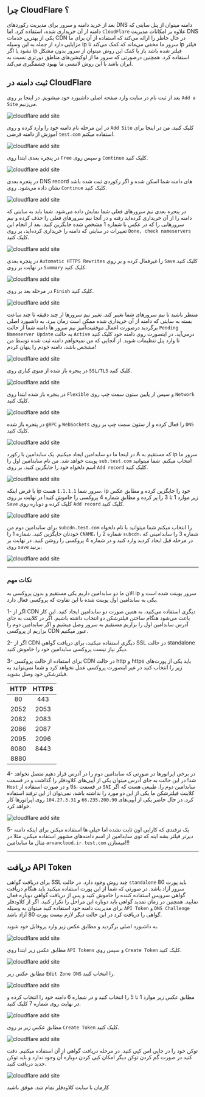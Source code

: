 ## چرا CloudFlare ؟

بعد از خرید دامنه و سرور برای مدیریت رکوردهای DNS دامنه میتوان از پنل سایتی که دامنه از آن خریداری شده، استفاده کرد. اما `CloudFlare` علاوه بر امکانات مدیریت DNS یکی از بهترین خدمات CDN در حال حاظر را ارائه می‌کند که استفاده از آن برای ما مزایایی دارد از جمله به این وسیله ip سرور ما مخفی می‌ماند که کمک می‌کند تا ip فیلتر نشود یا اگر ip فیلتر شده باشد باز با کمک این روش میتوان از سرور بدون مشکل استفاده کرد. همچنین درصورتی که سرور ما از لوکیشن‌های مناطق دورتری نسبت به ایران باشد با این روش لاتنسی ما بهبود چشمگیری می‌کند.

## ثبت دامنه در CloudFlare

بعد از ثبت نام در سایت وارد صفحه اصلی داشبورد خود میشویم. در اینجا بر روی `Add a Site` می‌زنیم.

![cloudflare add site](../src/cf001.png)

در این مرحله نام دامنه خود را وارد کرده و روی `Add Site` کلیک کنید. من در اینجا برای آموزش از دامنه فرضی `test.com` استفاده میکنم.

![cloudflare add site](../src/cf002.png)

در پنجره بعدی ابتدا روی `Free` و سپس روی `Continue` کلیک کنید.

![cloudflare add site](../src/cf003.png)

در پنجره بعدی DNS record های دامنه شما اسکن شده و اگر رکوردی ثبت شده باشد نشان داده می‌شود. روی `Continue` کلیک کنید.

![cloudflare add site](../src/cf004.png)

در پنجره بعدی نیم سرورهای فعلی شما نمایش داده می‌شود. شما باید به سایتی که دامنه را از آن خریداری کرده‌اید رفته و در آنجا نیم سرورهای فعلی را حذف کرده و نیم سرورهایی را که در عکس با شماره 1 مشخص شده جایگزین کنید. بعد از انجام این تغییرات در سایتی که دامنه را خریداری کرده‌اید، بر روی `Done, check nameservers` کلیک کنید.

![cloudflare add site](../src/cf005.png)

در پنجره بعدی `Automatic HTTPS Rewrites` را غیرفعال کرده و بر روی `Save`کلیک کنید. در نهایت بر روی `Summary` کلیک کنید.

![cloudflare add site](../src/cf006.png)

در مرحله بعد بر روی `Finish` کلیک کنید.

![cloudflare add site](../src/cf007.png)

منتظر باشید تا نیم سرورهای شما تغییر کند. تغییر نیم سرورها از چند دقیقه تا چند ساعت بسته به سایتی که دامنه از آن خریداری شده ممکن است زمان ببرد. به داشبورد اصلی برگردید درصورت اعمال موفقیت‌آمیز نیم سرور ها دامنه شما از حالت `Pending Nameserver Update` به حالت `Active` درمی‌آید. در اینصورت روی دامنه خود کلیک کنید تا وارد پنل تنظیمات شوید. از آنجایی که من نمیخواهم دامنه ثبت شده توسط من مشخص باشد، دامنه خودم را پنهان کردم!

![cloudflare add site](../src/cf008.png)

در پنجره باز شده از منوی کناری روی `SSL/TLS` کلیک کنید.

![cloudflare add site](../src/cf009.png)

در پنجره باز شده ابتدا روی `Flexible` و سپس از پایین ستون سمت چپ روی `Network` کلیک کنید.

![cloudflare add site](../src/cf010.png)

در پنجره باز شده `gRPC` و `WebSockets` را فعال کرده و از ستون سمت چپ بر روی `DNS` کلیک کنید.

![cloudflare add site](../src/cf011.png)

در اینجا ما دو سابدامین ایجاد میکنیم. یک سابدامین با رکورد A که مستقیم به ip سرور ما پوینت خواهد شد. من نام سابدامین اول را `sub.test.com` انتخاب میکنم. شما میتوانید اسم دلخواه خود را جایگزین کنید. بر روی `Add record` کلیک کنید.

![cloudflare add site](../src/cf012.png)

با فرض اینکه ip سرور شما `1.1.1.1` هست، ip خود را جایگزین کرده و مطابق عکس زیر موارد 1 تا 3 را پر کرده و مطابق شماره 4 پروکسی را خاموش کنید! در نهایت بر روی `Save` کلیک کرده و دوباره روی `Add record` کلیک کنید.

![cloudflare add site](../src/cf013.png)

برای سابدامین دوم من `subcdn.test.com` را انتخاب میکنم شما میتوانید با نام دلخواه خودتان جایگزین کنید. شماره 1 را `CNAME`، شماره 2 را `subcdn`، شماره 3 را سابدامینی که در مرحله قبل ایجاد کردید وارد کنید و در شماره 4 پروکسی را روشن کنید. در نهایت بر روی `save` بزنید.

![cloudflare add site](../src/cf014.png)

---

### نکات مهم

الان ما دو سابدامین داریم یکی مستقیم و بدون پروکسی به ip سرور پوینت شده است و یکی به سابدامین اول پوینت شده با این تفاوت که پروکسی فعال دارد.

1- اگر از CDN دیگری استفاده می‌کنید، به همین صورت دو سابدامین ایجاد کنید. این کار باعث می‌شود هنگام ساختن فیلترشکن دو انتخاب داشته باشیم. اگر در کلاینت به جای آدرس سابدامین اول را بزاریم مستقیم به سرور وصل میشیم و اگر سابدامین دوم را بزاریم از پروکسی CDN عبور میکنیم.

2- اگر از CDN دیگری استفاده میکنید، برای دریافت گواهی SSL در حالت standalone دیگر نیاز نیست پروکسی سابدامین خود را خاموش کنید.

3- برای استفاده از حالت پروکسی CDN در حالت http و https باید یکی از پورت‌های زیر را انتخاب کنید در غیر اینصورت پروکسی عمل نخواهد کرد و شما نمی‌توانید به فیلترشکن خود وصل بشوید.

| HTTP | HTTPS |
| :--: | :---: |
|  80  |  443  |
| 2052 | 2053  |
| 2082 | 2083  |
| 2086 | 2087  |
| 2095 | 2096  |
| 8080 | 8443  |
| 8880 |       |

4- در برخی اپراتورها در صورتی که سابدامین دوم را در آدرس قرار دهیم متصل نخواهد شد! در این حالت به جای آدرس میتوان یکی از آیپی‌های کلاودفلر را گذاشت و در قسمت `Host` و در صورت استفاده از tls، در قسمت `SNI` سابدامین دوم را. طبیعی هست که اگر کلاینت فیلترشکن ما یکی از این دو مورد را نداشته باشد، نمی‌توان از این ترفند استفاده کرد. در حال حاضر یکی از آیپی‌های `66.235.200.90` و `104.27.3.31` روی اپراتورها کار خواهد کرد.

![cloudflare add site](../src/cf015.png)

5- یک ترفندی که کارایی اون ثابت نشده اما خیلی ها استفاده میکنن برای اینکه دامنه دیرتر فیلتر بشه اینه که توی سابدامین از اسم دامنه‌های مشهور استفاده میکنن. مثلا در مثال ما سابدامین `arvancloud.ir.test.com` میسازن!!!

---

## دریافت API Token

برای دریافت گواهی SSL چند روش وجود دارد. در حالت `standalone` باید پورت 80 سرور آزاد باشد. در صورتی که شما از این پورت استفاده میکنید باید هنگام دریافت گواهی سرویس استفاده کننده را خاموش کنید و پس از دریافت گواهی دوباره فعال نمایید. همچنین در زمان تمدید گواهی باید دوباره این مراحل را تکرار کنید. اگر از کلاودفلر برای مدیریت دامنه خود استفاده کنید میتوان به وسیله `API Token` و `DNS Challenge` گواهی را دریافت کرد در این حالت دیگر لازم نیست پورت 80 آزاد باشد.

به داشبورد اصلی برگردید و مطابق عکس زیر وارد پروفایل خود شوید.

![cloudflare add site](../src/cf016.png)

مطابق عکس زیر ابتدا روی `API Tokens` و سپس روی `Create Token` کلیک کنید.

![cloudflare add site](../src/cf017.png)

مطابق عکس زیر `Edit Zone DNS` را انتخاب کنید.

![cloudflare add site](../src/cf018.png)

مطابق عکس زیر موارد 1 تا 5 را انتخاب کنید و در شماره 6 دامنه خود را انتخاب کرده و در نهایت روی شماره 7 کلیک کنید.

![cloudflare add site](../src/cf019.png)

مطابق عکس زیر بر روی `Create Token` کلیک کنید.

![cloudflare add site](../src/cf020.png)

توکن خود را در جایی امن کپی کنید. در مرحله دریافت گواهی از آن استفاده میکنیم. دقت کنید در صورت گم کردن توکن دیگر امکان کپی کردن دوباره آن وجود ندارد و باید توکن جدید دریافت کنید.

![cloudflare add site](../src/cf021.png)

کارمان با سایت کلاودفلر تمام شد. موفق باشید
